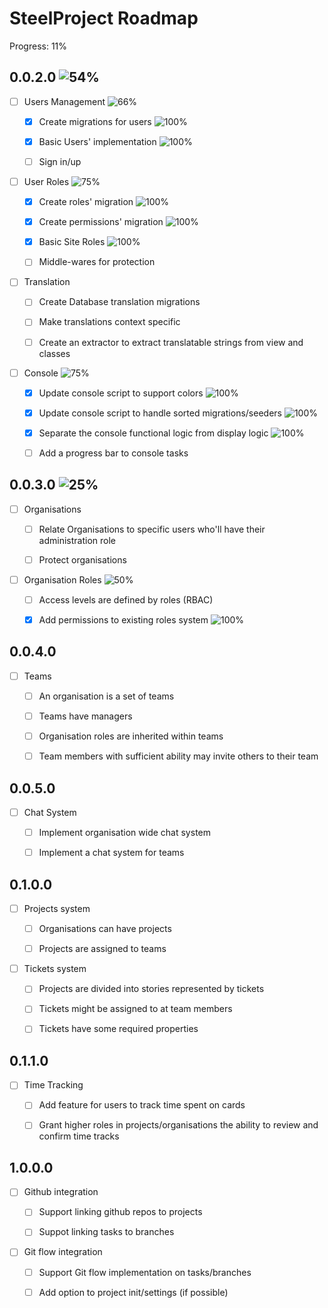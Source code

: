 
# SteelProject  Roadmap  

Progress: 11% 

##  0.0.2.0   ![54%](https://progress-bar.dev/54/?width=250&title=Progress) 

- [ ] Users Management   ![66%](https://progress-bar.dev/66/?width=250&title=Progress) 

	- [x] Create migrations for users   ![100%](https://progress-bar.dev/100/?width=250&title=Progress) 

	- [x] Basic Users' implementation  ![100%](https://progress-bar.dev/100/?width=250&title=Progress) 

	- [ ] Sign in/up   

- [ ] User Roles ![75%](https://progress-bar.dev/75/?width=250&title=Progress) 

	- [x] Create roles' migration ![100%](https://progress-bar.dev/100/?width=250&title=Progress) 

	- [x] Create permissions' migration ![100%](https://progress-bar.dev/100/?width=250&title=Progress) 

	- [x] Basic Site Roles ![100%](https://progress-bar.dev/100/?width=250&title=Progress) 

	- [ ] Middle-wares for protection  

- [ ] Translation  

	- [ ] Create Database translation migrations  

	- [ ] Make translations context specific   

	- [ ] Create an extractor to extract translatable strings from view and classes  

- [ ] Console ![75%](https://progress-bar.dev/75/?width=250&title=Progress) 

	- [x] Update console script to support colors ![100%](https://progress-bar.dev/100/?width=250&title=Progress) 

	- [x] Update console script to handle sorted migrations/seeders ![100%](https://progress-bar.dev/100/?width=250&title=Progress) 

	- [x] Separate the console functional logic from display logic ![100%](https://progress-bar.dev/100/?width=250&title=Progress) 

	- [ ] Add a progress bar to console tasks  

##  0.0.3.0 ![25%](https://progress-bar.dev/25/?width=250&title=Progress) 

- [ ] Organisations   

	- [ ] Relate Organisations to specific users who'll have their administration role   

	- [ ] Protect organisations   

- [ ] Organisation Roles ![50%](https://progress-bar.dev/50/?width=250&title=Progress)

	- [ ] Access levels are defined by roles  (RBAC)  

	- [x] Add permissions to existing roles system ![100%](https://progress-bar.dev/100/?width=250&title=Progress) 

##  0.0.4.0   

- [ ] Teams   

	- [ ] An organisation is a set of teams   

	- [ ] Teams have managers   

	- [ ] Organisation roles are inherited within teams   

	- [ ] Team members with sufficient ability may invite others to their team   

##  0.0.5.0   

- [ ] Chat System   

	- [ ] Implement organisation wide chat system   

	- [ ] Implement a chat system for teams  

##  0.1.0.0   

- [ ] Projects system   

	- [ ] Organisations can have projects   

	- [ ] Projects are assigned to teams   

- [ ] Tickets system   

	- [ ] Projects are divided into stories represented by tickets   

	- [ ] Tickets might be assigned to at team members   

	- [ ] Tickets have some required properties  

## 0.1.1.0  

- [ ] Time Tracking  

	- [ ] Add feature for users to track time spent on cards  

	- [ ] Grant higher roles in projects/organisations the ability to review and confirm time tracks  

## 1.0.0.0  

- [ ] Github integration   

	- [ ] Support linking github repos to projects   

	- [ ] Suppot linking tasks to branches   

- [ ] Git flow integration   

	- [ ] Support Git flow implementation on tasks/branches   

	- [ ] Add option to project init/settings (if possible)   
